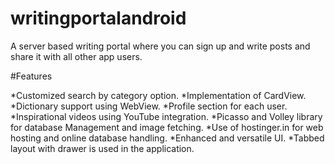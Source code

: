 # writingportalandroid
A server based writing portal where you can sign up and write posts and share it with all other app users.

#Features

*Customized search by category option.
*Implementation of CardView.
*Dictionary support using WebView.
*Profile section for each user.
*Inspirational videos using YouTube integration.
*Picasso and Volley library for database Management and image fetching.
*Use of hostinger.in for web hosting and online database handling. 
*Enhanced and versatile UI. 
*Tabbed layout with drawer is used in the application.
